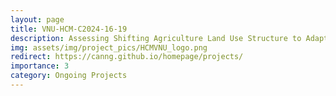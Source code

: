 ```yaml
---
layout: page
title: VNU-HCM-C2024-16-19
description: Assessing Shifting Agriculture Land Use Structure to Adapt to Changes in Flood and Drought-Saline Intrusion Regimes in the Vietnam Mekong Delta [2024-2025]
img: assets/img/project_pics/HCMVNU_logo.png
redirect: https://canng.github.io/homepage/projects/
importance: 3
category: Ongoing Projects
---
```




